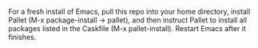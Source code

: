 For a fresh install of Emacs, pull this repo into your home directory, install Pallet (M-x package-install -> pallet), and then instruct Pallet to install all packages listed in the Caskfile (M-x pallet-install). Restart Emacs after it finishes.
